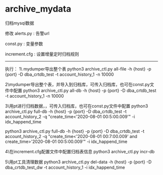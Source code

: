 # archive_mydata
归档mysql数据

修改
alerts.py : 告警url

const.py : 变量参数

increment.cfg : 设置增量定时归档规则

---------------------------------
执行：
1\ mydumper导出整个表
python3 archive_ctl.py all-file -h {host} -p {port} -D dba_crtdb_test -t account_history_1 -n 10000

2\mydumper导出整个表，并导入到归档库，可传入归档库，也可在const.py文件中配置
python3 archive_ctl.py all-db -h {host} -p {port} -D dba_crtdb_test -t account_history_1 -n 10000


3\用pt进行归档数据，，可传入归档库，也可在const.py文件中配置
python3 archive_ctl.py full-db  -h {host} -p {port} -D dba_crtdb_test -t account_history_2 -q "create_time<'2020-08-01 00:5:00.009'" -i idx_happend_time

python3 archive_ctl.py full-db  -h {host} -p {port} -D dba_crtdb_test -t account_history_2 -q "create_time<'2020-08-01 00:7:00.009' and create_time>'2020-08-01 00:5:00.009'" -i idx_happend_time

4\在increment.cfg配置文件中配置归档表信息
python3 archive_ctl.py incr-db

5\用pt工具清理数据
python3 archive_ctl.py del-data -h {host} -p {port}  -D dba_crtdb_test_dw -t account_history_1 -i idx_happend_time
